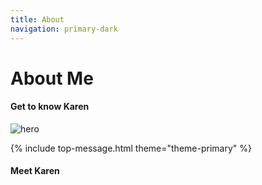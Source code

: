 ```yaml
---
title: About
navigation: primary-dark
---
```


<div class="section hero background-off-black">
  <div class="container">
    <hgroup class="fade-out-slow">
      <h1>About Me</h1>
      <h4>Get to know Karen</h4>
    </hgroup>
  </div>
  <div class="scroll-arrow-wrap fade-out-fast">
    <a class="scroll-link scroll-arrow" href="javacript:"></a>
  </div>
  <div class="parallax overlay">
    <img class="fade-out-fast" alt="hero"
      src="assets/images/flyingeagle.jfif">
  </div>
</div>

{% include top-message.html theme="theme-primary" %}

<div class="section color-primary-dark background-lighten-5 top-gradient">
  <div class="container">
    <div class="row">
      <div class="col s12 left-align">
        <h4>Meet Karen</h4>
        <p></p>
      </div>
    </div>
  </div>
</div>
